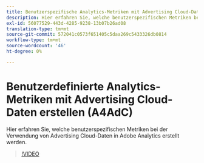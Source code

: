 ```yaml
---
title: Benutzerspezifische Analytics-Metriken mit Advertising Cloud-Daten erstellen
description: Hier erfahren Sie, welche benutzerspezifischen Metriken bei der Verwendung von Advertising Cloud-Daten in Adobe Analytics erstellt werden.
exl-id: 56077529-443d-4285-9238-13b07b26ad08
translation-type: tm+mt
source-git-commit: 572041c0573f651405c5daa269c5433326db0814
workflow-type: tm+mt
source-wordcount: '46'
ht-degree: 0%

---
```


# Benutzerdefinierte Analytics-Metriken mit Advertising Cloud-Daten erstellen (A4AdC)

Hier erfahren Sie, welche benutzerspezifischen Metriken bei der Verwendung von Advertising Cloud-Daten in Adobe Analytics erstellt werden.  

>[!VIDEO](https://video.tv.adobe.com/v/33919)
